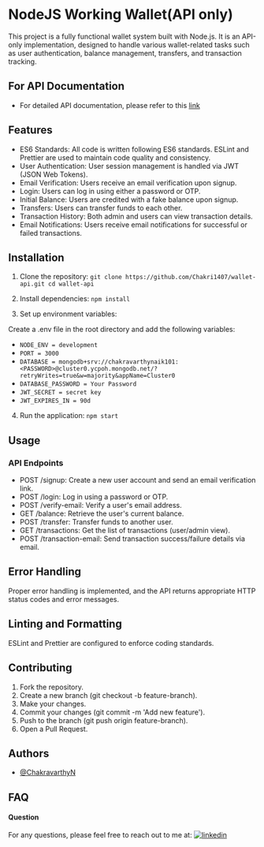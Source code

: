 
# NodeJS Working Wallet(API only)
This project is a fully functional wallet system built with Node.js. It is an API-only implementation, designed to handle various wallet-related tasks such as user authentication, balance management, transfers, and transaction tracking.

## For API Documentation 
- For detailed API documentation, please refer to this [link](https://documenter.getpostman.com/view/37564538/2sAXjRXA3J#3bb67c56-26d6-46d5-8bee-bd31433ce0e1)

## Features

- ES6 Standards: All code is written following ES6 standards. ESLint and Prettier are used to maintain code quality and consistency.
- User Authentication: User session management is handled via JWT (JSON Web Tokens).
- Email Verification: Users receive an email verification upon signup.
- Login: Users can log in using either a password or OTP.
- Initial Balance: Users are credited with a fake balance upon signup.
- Transfers: Users can transfer funds to each other.
- Transaction History: Both admin and users can view transaction details.
- Email Notifications: Users receive email notifications for successful or failed transactions.

## Installation

1. Clone the repository:
``git clone https://github.com/Chakri1407/wallet-api.git
 cd wallet-api `` 

2. Install dependencies:
`` npm install `` 
3. Set up environment variables:

Create a .env file in the root directory and add the following variables:

- `` NODE_ENV = development ``
- ``PORT = 3000 ``
- ``DATABASE = mongodb+srv://chakravarthynaik101:<PASSWORD>@cluster0.ycpoh.mongodb.net/?retryWrites=true&w=majority&appName=Cluster0 ``
- ``DATABASE_PASSWORD = Your Password ``
- ``JWT_SECRET = secret key ``
- ``JWT_EXPIRES_IN = 90d ``

4. Run the application:
`` npm start ``

## Usage

### API Endpoints
- POST /signup: Create a new user account and send an email verification link.
- POST /login: Log in using a password or OTP.
- POST /verify-email: Verify a user's email address.
- GET /balance: Retrieve the user's current balance.
- POST /transfer: Transfer funds to another user.
- GET /transactions: Get the list of transactions (user/admin view).
- POST /transaction-email: Send transaction success/failure details via email.

## Error Handling

Proper error handling is implemented, and the API returns appropriate HTTP status codes and error messages.

## Linting and Formatting
ESLint and Prettier are configured to enforce coding standards.

## Contributing
1. Fork the repository.
2. Create a new branch (git checkout -b feature-branch).
3. Make your changes.
4. Commit your changes (git commit -m 'Add new feature').
5. Push to the branch (git push origin feature-branch).
6. Open a Pull Request.
## Authors

- [@ChakravarthyN](https://github.com/Chakri1407)


## FAQ

#### Question 
For any questions, please feel free to reach out to me at: [![linkedin](https://img.shields.io/badge/linkedin-0A66C2?style=for-the-badge&logo=linkedin&logoColor=white)](https://www.linkedin.com/in/chakravarthy-naik-9626bb1ba/)


